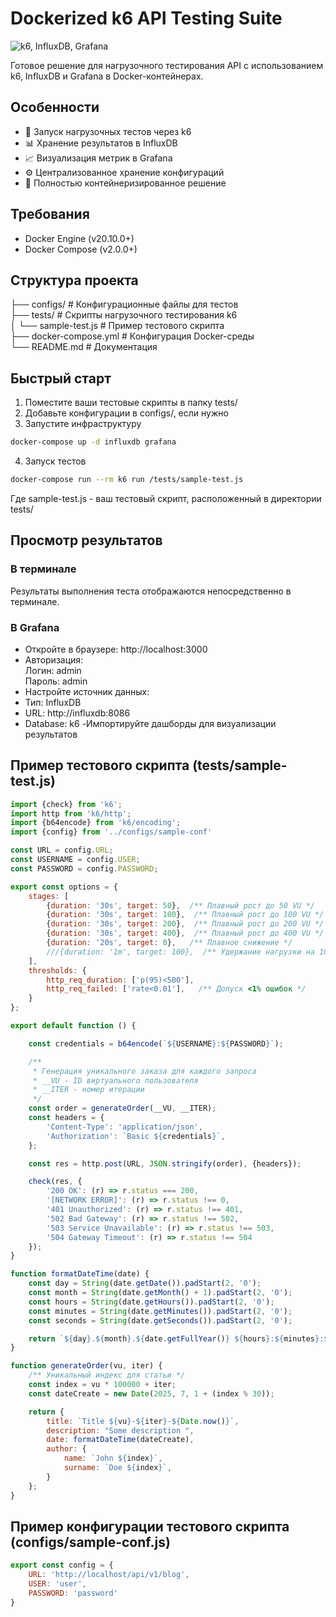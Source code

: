 # Dockerized k6 API Testing Suite

![k6, InfluxDB, Grafana](https://i.imgur.com/5X6z9Ql.png)

Готовое решение для нагрузочного тестирования API с использованием k6, InfluxDB и Grafana в Docker-контейнерах.

## Особенности

- 🚀 Запуск нагрузочных тестов через k6
- 📊 Хранение результатов в InfluxDB
- 📈 Визуализация метрик в Grafana
- ⚙️ Централизованное хранение конфигураций
- 🐳 Полностью контейнеризированное решение

## Требования

- Docker Engine (v20.10.0+)
- Docker Compose (v2.0.0+)

## Структура проекта
├── configs/ # Конфигурационные файлы для тестов \
├── tests/ # Скрипты нагрузочного тестирования k6 \
│ └── sample-test.js # Пример тестового скрипта \
├── docker-compose.yml # Конфигурация Docker-среды \
└── README.md # Документация

## Быстрый старт

1. Поместите ваши тестовые скрипты в папку tests/
2. Добавьте конфигурации в configs/, если нужно
3. Запустите инфраструктуру
```bash
docker-compose up -d influxdb grafana
```
4. Запуск тестов
```bash
docker-compose run --rm k6 run /tests/sample-test.js
```
Где sample-test.js - ваш тестовый скрипт, расположенный в директории tests/

## Просмотр результатов
### В терминале
Результаты выполнения теста отображаются непосредственно в терминале.
### В Grafana
- Откройте в браузере: http://localhost:3000
- Авторизация:\
Логин: admin \
Пароль: admin
- Настройте источник данных:
- Тип: InfluxDB
- URL: http://influxdb:8086
- Database: k6
-Импортируйте дашборды для визуализации результатов

## Пример тестового скрипта (tests/sample-test.js)
```javascript
import {check} from 'k6';
import http from 'k6/http';
import {b64encode} from 'k6/encoding';
import {config} from '../configs/sample-conf'

const URL = config.URL;
const USERNAME = config.USER;
const PASSWORD = config.PASSWORD;

export const options = {
    stages: [
        {duration: '30s', target: 50},  /** Плавный рост до 50 VU */
        {duration: '30s', target: 100},  /** Плавный рост до 100 VU */
        {duration: '30s', target: 200},  /** Плавный рост до 200 VU */
        {duration: '30s', target: 400},  /** Плавный рост до 400 VU */
        {duration: '20s', target: 0},   /** Плавное снижение */
        ///{duration: '1m', target: 100},  /** Удержание нагрузки на 100 VU */
    ],
    thresholds: {
        http_req_duration: ['p(95)<500'],
        http_req_failed: ['rate<0.01'],   /** Допуск <1% ошибок */
    }
};

export default function () {

    const credentials = b64encode(`${USERNAME}:${PASSWORD}`);

    /**
     * Генерация уникального заказа для каждого запроса
     * __VU - ID виртуального пользователя
     * __ITER - номер итерации
     */
    const order = generateOrder(__VU, __ITER);
    const headers = {
        'Content-Type': 'application/json',
        'Authorization': `Basic ${credentials}`,
    };

    const res = http.post(URL, JSON.stringify(order), {headers});

    check(res, {
        '200 OK': (r) => r.status === 200,
        '[NETWORK ERROR]': (r) => r.status !== 0,
        '401 Unauthorized': (r) => r.status !== 401,
        '502 Bad Gateway': (r) => r.status !== 502,
        '503 Service Unavailable': (r) => r.status !== 503,
        '504 Gateway Timeout': (r) => r.status !== 504
    });
}

function formatDateTime(date) {
    const day = String(date.getDate()).padStart(2, '0');
    const month = String(date.getMonth() + 1).padStart(2, '0');
    const hours = String(date.getHours()).padStart(2, '0');
    const minutes = String(date.getMinutes()).padStart(2, '0');
    const seconds = String(date.getSeconds()).padStart(2, '0');

    return `${day}.${month}.${date.getFullYear()} ${hours}:${minutes}:${seconds}`;
}

function generateOrder(vu, iter) {
    /** Уникальный индекс для статьи */
    const index = vu * 100000 + iter;
    const dateCreate = new Date(2025, 7, 1 + (index % 30));

    return {
        title: `Title ${vu}-${iter}-${Date.now()}`,
        description: "Some description ",
        date: formatDateTime(dateCreate),
        author: {
            name: `John ${index}`,
            surname: `Doe ${index}`,
        }
    };
}
```
## Пример конфигурации тестового скрипта (configs/sample-conf.js)
```javascript
export const config = {
    URL: 'http://localhost/api/v1/blog',
    USER: 'user',
    PASSWORD: 'password'
}
```